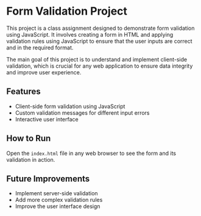 # Form Validation Project

This project is a class assignment designed to demonstrate form validation using JavaScript. It involves creating a form in HTML and applying validation rules using JavaScript to ensure that the user inputs are correct and in the required format. 

The main goal of this project is to understand and implement client-side validation, which is crucial for any web application to ensure data integrity and improve user experience.

## Features

- Client-side form validation using JavaScript
- Custom validation messages for different input errors
- Interactive user interface

## How to Run

Open the `index.html` file in any web browser to see the form and its validation in action.

## Future Improvements

- Implement server-side validation
- Add more complex validation rules
- Improve the user interface design